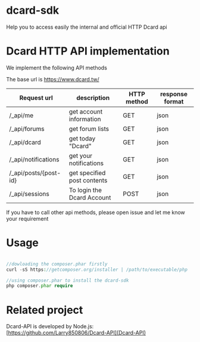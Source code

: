 # dcard-sdk
Help you to access easily the internal and official HTTP Dcard api

# Dcard HTTP API implementation
We implement the following API methods

The base url is https://www.dcard.tw/
	
| Request url|description|HTTP method|response format|
|-------------|-------------|-------------|------------|
| /_api/me | get account  information| GET | json |
| /_api/forums | get forum lists | GET | json |
| /_api/dcard | get today "Dcard" | GET | json |
| /_api/notifications | get your notifications | GET | json |
| /_api/posts/{post-id} | get specified post contents  | GET | json |
| /_api/sessions | To login the Dcard Account | POST | json |

If you have to call other api methods, please open issue and let me know your requirement

# Usage
```php

//dowloading the composer.phar firstly
curl -sS https://getcomposer.org/installer | /path/to/executable/php

//using composer.phar to install the dcard-sdk
php composer.phar require 
```

# Related project
Dcard-API is developed by Node.js: [https://github.com/Larry850806/Dcard-API](Dcard-API)
